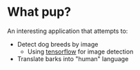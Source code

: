 # What pup?

An interesting application that attempts to:
- Detect dog breeds by image
   - Using [tensorflow](https://github.com/tensorflow/tfjs-models) for image detection
- Translate barks into "human" language